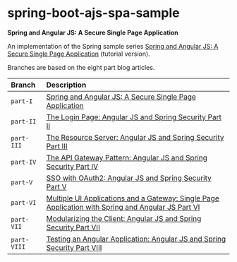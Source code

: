 # spring-boot-ajs-spa-sample
**Spring and Angular JS: A Secure Single Page Application**

An implementation of the Spring sample series [Spring and Angular JS: A Secure Single Page Application](https://spring.io/guides/tutorials/spring-security-and-angular-js/) (tutorial version).

Branches are based on the eight part blog articles.

| Branch       | Description   |
|:-------------|:--------------|
| `part-I`       | [Spring and Angular JS: A Secure Single Page Application](http://spring.io/blog/2015/01/12/spring-and-angular-js-a-secure-single-page-application) |
| `part-II`      | [The Login Page: Angular JS and Spring Security Part II](https://spring.io/blog/2015/01/12/the-login-page-angular-js-and-spring-security-part-ii) |
| `part-III`     | [The Resource Server: Angular JS and Spring Security Part III](https://spring.io/blog/2015/01/20/the-resource-server-angular-js-and-spring-security-part-iii) |
| `part-IV`      | [The API Gateway Pattern: Angular JS and Spring Security Part IV](https://spring.io/blog/2015/01/28/the-api-gateway-pattern-angular-js-and-spring-security-part-iv) |
| `part-V`       | [SSO with OAuth2: Angular JS and Spring Security Part V](https://spring.io/blog/2015/02/03/sso-with-oauth2-angular-js-and-spring-security-part-v) |
| `part-VI`      | [Multiple UI Applications and a Gateway: Single Page Application with Spring and Angular JS Part VI](https://spring.io/blog/2015/03/23/multiple-ui-applications-and-a-gateway-single-page-application-with-spring-and-angular-js-part-vi) |
| `part-VII`     | [Modularizing the Client: Angular JS and Spring Security Part VII](https://spring.io/blog/2015/05/13/modularizing-the-client-angular-js-and-spring-security-part-vii) |
| `part-VIII`    | [Testing an Angular Application: Angular JS and Spring Security Part VIII](https://spring.io/blog/2015/05/19/testing-an-angular-application-angular-js-and-spring-security-part-viii) |